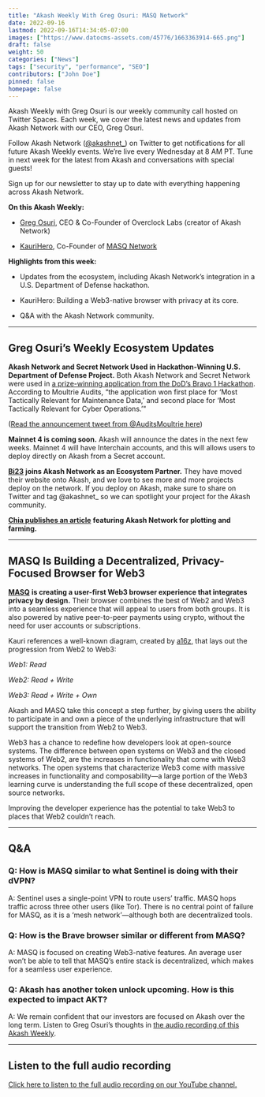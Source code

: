```yaml
---
title: "Akash Weekly With Greg Osuri: MASQ Network"
date: 2022-09-16
lastmod: 2022-09-16T14:34:05-07:00
images: ["https://www.datocms-assets.com/45776/1663363914-665.png"]
draft: false
weight: 50
categories: ["News"]
tags: ["security", "performance", "SEO"]
contributors: ["John Doe"]
pinned: false
homepage: false
---
```

Akash Weekly with Greg Osuri is our weekly community call hosted on Twitter Spaces. Each week, we cover the latest news and updates from Akash Network with our CEO, Greg Osuri.

Follow Akash Network ([@akashnet\_](https://twitter.com/akashnet_)) on Twitter to get notifications for all future Akash Weekly events. We’re live every Wednesday at 8 AM PT. Tune in next week for the latest from Akash and conversations with special guests!

Sign up for our newsletter to stay up to date with everything happening across Akash Network.

**On this Akash Weekly:**

*   [Greg Osuri](https://twitter.com/gregosuri), CEO & Co-Founder of Overclock Labs (creator of Akash Network)
    
*   [KauriHero](https://twitter.com/KauriHero), Co-Founder of [MASQ Network](https://masq.ai/)
    

**Highlights from this week:**

*   Updates from the ecosystem, including Akash Network’s integration in a U.S. Department of Defense hackathon.
    
*   KauriHero: Building a Web3-native browser with privacy at its core.
    
*   Q&A with the Akash Network community.
    

* * *

Greg Osuri’s Weekly Ecosystem Updates
-------------------------------------

**Akash Network and Secret Network Used in Hackathon-Winning U.S. Department of Defense Project.** Both Akash Network and Secret Network were used in [a prize-winning application from the DoD’s Bravo 1 Hackathon](https://www.marines.mil/News/News-Display/Article/3156537/marine-officer-leads-joint-service-team-of-hackers-in-an-it-competition/). According to Moultrie Audits, “the application won first place for ‘Most Tactically Relevant for Maintenance Data,’ and second place for ‘Most Tactically Relevant for Cyber Operations.’"

([Read the announcement tweet from @AuditsMoultrie here](https://twitter.com/AuditsMoultrie/status/1569811136819916802?s=20&t=_k_kfDMzvZuxXKKKCVpv8Q)) 

**Mainnet 4 is coming soon.** Akash will announce the dates in the next few weeks. Mainnet 4 will have Interchain accounts, and this will allows users to deploy directly on Akash from a Secret account.

[**Bi23**](https://bi23.com/#/) **joins Akash Network as an Ecosystem Partner.** They have moved their website onto Akash, and we love to see more and more projects deploy on the network. If you deploy on Akash, make sure to share on Twitter and tag @akashnet\_ so we can spotlight your project for the Akash community.

[**Chia publishes an article**](https://www.chia.net/2022/09/12/chia-akash-network-equals-plotting-as-a-service.en.html) **featuring Akash Network for plotting and farming.**

* * *

MASQ Is Building a Decentralized, Privacy-Focused Browser for Web3
------------------------------------------------------------------

[**MASQ**](https://masq.ai/) **is creating a user-first Web3 browser experience that integrates privacy by design.** Their browser combines the best of Web2 and Web3 into a seamless experience that will appeal to users from both groups. It is also powered by native peer-to-peer payments using crypto, without the need for user accounts or subscriptions.

Kauri references a well-known diagram, created by [a16z](https://a16zcrypto.com/), that lays out the progression from Web2 to Web3:

_Web1: Read_

_Web2: Read + Write_

_Web3: Read + Write + Own_

Akash and MASQ take this concept a step further, by giving users the ability to participate in and own a piece of the underlying infrastructure that will support the transition from Web2 to Web3.

Web3 has a chance to redefine how developers look at open-source systems. The difference between open systems on Web3 and the closed systems of Web2, are the increases in functionality that come with Web3 networks. The open systems that characterize Web3 come with massive increases in functionality and composability—a large portion of the Web3 learning curve is understanding the full scope of these decentralized, open source networks.

Improving the developer experience has the potential to take Web3 to places that Web2 couldn’t reach.

* * *

Q&A
---

### Q: How is MASQ similar to what Sentinel is doing with their dVPN?

A: Sentinel uses a single-point VPN to route users’ traffic. MASQ hops traffic across three other users (like Tor). There is no central point of failure for MASQ, as it is a ‘mesh network’—although both are decentralized tools.

### Q: How is the Brave browser similar or different from MASQ?

A: MASQ is focused on creating Web3-native features. An average user won’t be able to tell that MASQ’s entire stack is decentralized, which makes for a seamless user experience.

### Q: Akash has another token unlock upcoming. How is this expected to impact AKT?

A: We remain confident that our investors are focused on Akash over the long term. Listen to Greg Osuri’s thoughts in [the audio recording of this Akash Weekly](https://www.youtube.com/watch?v=Ckp4eQ94ojM).

* * *

Listen to the full audio recording
----------------------------------

[Click here to listen to the full audio recording on our YouTube channel.](https://www.youtube.com/watch?v=Ckp4eQ94ojM)